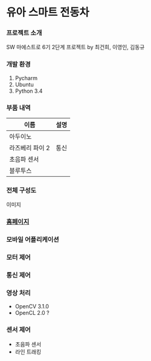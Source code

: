# 유아 스마트 전동차
### 프로젝트 소개
SW 마에스트로 6기 2단계 프로젝트 by 최건희, 이영인, 김동규

### 개발 환경
1. Pycharm
2. Ubuntu
3. Python 3.4

### 부품 내역
|이름|설명|
| ------------- |:-------------:|
|아두이노||
|라즈베리 파이 2|통신|
|초음파 센서||
|블루투스||

### 전체 구성도
이미지

### [홈페이지](https://github.com/somacar/somacar/tree/master/homepage)

### 모바일 어플리케이션

### 모터 제어

### 통신 제어

### 영상 처리
- OpenCV 3.1.0
- OpenCL 2.0 ?

### 센서 제어
- 초음파 센서
- 라인 트래킹
